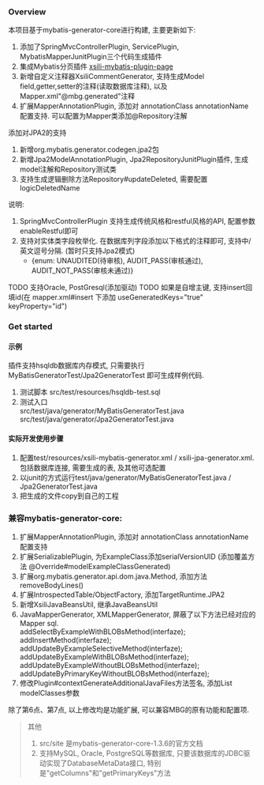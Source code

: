 ### Overview
本项目基于mybatis-generator-core进行构建, 主要更新如下:

1. 添加了SpringMvcControllerPlugin, ServicePlugin, MybatisMapperJunitPlugin三个代码生成插件
2. 集成Mybatis分页插件 [xsili-mybatis-plugin-page](https://github.com/morningtea/xsili-mybatis-plugin-page "Mybatis分页插件")
3. 新增自定义注释器XsiliCommentGenerator, 支持生成Model field,getter,setter的注释(读取数据库注释), 以及Mapper.xml"@mbg.generated"注释
4. 扩展MapperAnnotationPlugin, 添加对 annotationClass annotationName 配置支持. 可以配置为Mapper类添加@Repository注解

添加对JPA2的支持
1. 新增org.mybatis.generator.codegen.jpa2包
2. 新增Jpa2ModelAnnotationPlugin, Jpa2RepositoryJunitPlugin插件, 生成model注解和Repository测试类
3. 支持生成逻辑删除方法Repository#updateDeleted, 需要配置logicDeletedName

说明:
1. SpringMvcControllerPlugin 支持生成传统风格和restful风格的API, 配置参数enableRestful即可
2. 支持对实体类字段枚举化. 在数据库列字段添加以下格式的注释即可, 支持中/英文逗号分隔. (暂时只支持Jpa2模式)
     * {enum: UNAUDITED(待审核), AUDIT_PASS(审核通过), AUDIT_NOT_PASS(审核未通过)}  
     
TODO 支持Oracle, PostGresql(添加驱动)
TODO 如果是自增主键, 支持insert回填id(在 mapper.xml#insert 下添加 useGeneratedKeys="true" keyProperty="id")

### Get started
#### 示例
插件支持hsqldb数据库内存模式, 只需要执行 MyBatisGeneratorTest/Jpa2GeneratorTest 即可生成样例代码.  
1. 测试脚本 src/test/resources/hsqldb-test.sql
2. 测试入口   
src/test/java/generator/MyBatisGeneratorTest.java  
src/test/java/generator/Jpa2GeneratorTest.java

#### 实际开发使用步骤
1. 配置test/resources/xsili-mybatis-generator.xml / xsili-jpa-generator.xml. 包括数据库连接, 需要生成的表, 及其他可选配置
2. 以junit的方式运行test/java/generator/MyBatisGeneratorTest.java / Jpa2GeneratorTest.java
3. 把生成的文件copy到自己的工程


### 兼容mybatis-generator-core:
1. 扩展MapperAnnotationPlugin, 添加对 annotationClass annotationName 配置支持
2. 扩展SerializablePlugin, 为ExampleClass添加serialVersionUID (添加覆盖方法  @Override#modelExampleClassGenerated)
3. 扩展org.mybatis.generator.api.dom.java.Method, 添加方法removeBodyLines()
4. 扩展IntrospectedTable/ObjectFactory, 添加TargetRuntime.JPA2
5. 新增XsiliJavaBeansUtil, 继承JavaBeansUtil
6. JavaMapperGenerator, XMLMapperGenerator, 屏蔽了以下方法已经对应的 Mapper sql.  
addSelectByExampleWithBLOBsMethod(interfaze);  
addInsertMethod(interfaze);  
addUpdateByExampleSelectiveMethod(interfaze);  
addUpdateByExampleWithBLOBsMethod(interfaze);  
addUpdateByExampleWithoutBLOBsMethod(interfaze);  
addUpdateByPrimaryKeyWithoutBLOBsMethod(interfaze);  
7. 修改Plugin#contextGenerateAdditionalJavaFiles方法签名, 添加List<TopLevelClass> modelClasses参数

除了第6点、第7点, 以上修改均是功能扩展, 可以兼容MBG的原有功能和配置项.

>其他
>1. src/site 是mybatis-generator-core-1.3.6的官方文档
>2. 支持MySQL, Oracle, PostgreSQL等数据库, 只要该数据库的JDBC驱动实现了DatabaseMetaData接口, 特别是"getColumns"和"getPrimaryKeys"方法
